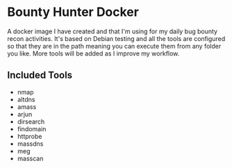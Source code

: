 # Bounty Hunter Docker
A docker image I have created and that I'm using for my daily bug bounty recon activities. It's based on Debian testing and all the tools are configured so that they are in the path meaning you can execute them from any folder you like. More tools will be added as I improve my workflow.

## Included Tools
* nmap
* altdns
* amass
* arjun
* dirsearch
* findomain
* httprobe
* massdns
* meg
* masscan
